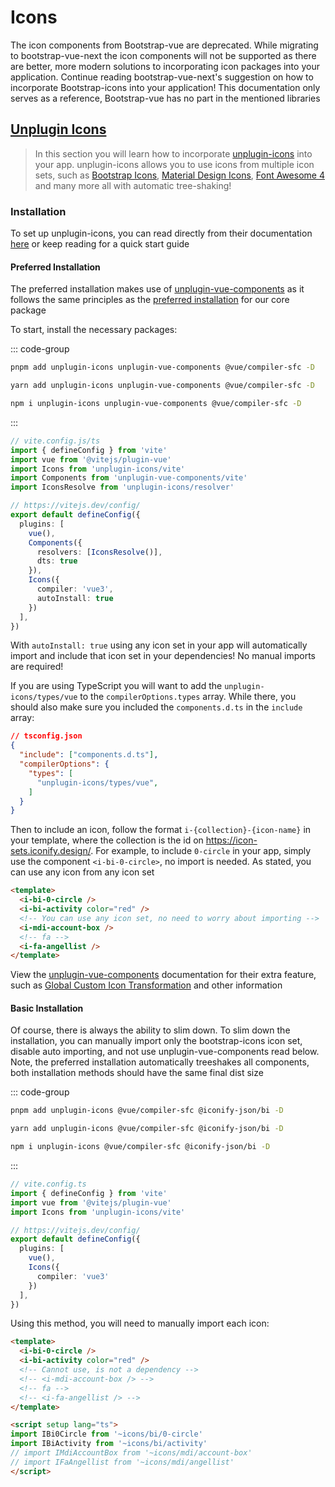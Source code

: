 # Icons

The icon components from Bootstrap-vue are deprecated. While migrating to bootstrap-vue-next the icon components will not be supported as there are better, more modern solutions to incorporating icon packages into your application. Continue reading bootstrap-vue-next's suggestion on how to incorporate Bootstrap-icons into your application! This documentation only serves as a reference, Bootstrap-vue has no part in the mentioned libraries

## [Unplugin Icons](https://github.com/antfu/unplugin-icons)

> In this section you will learn how to incorporate [unplugin-icons](https://github.com/antfu/unplugin-icons) into your app. unplugin-icons allows you to use icons from multiple icon sets, such as [Bootstrap Icons](https://icon-sets.iconify.design/bi/), [Material Design Icons](https://icon-sets.iconify.design/mdi/), [Font Awesome 4](https://icon-sets.iconify.design/fa/) and many more all with automatic tree-shaking!

### Installation

To set up unplugin-icons, you can read directly from their documentation [here](https://github.com/antfu/unplugin-icons) or keep reading for a quick start guide

#### Preferred Installation

The preferred installation makes use of [unplugin-vue-components](https://github.com/antfu/unplugin-vue-components) as it follows the same principles as the [preferred installation](../getting-started/#preferred-installation) for our core package

To start, install the necessary packages:

::: code-group

```bash [PNPM]
pnpm add unplugin-icons unplugin-vue-components @vue/compiler-sfc -D
```

```bash [YARN]
yarn add unplugin-icons unplugin-vue-components @vue/compiler-sfc -D
```

```bash [NPM]
npm i unplugin-icons unplugin-vue-components @vue/compiler-sfc -D
```

:::

```ts
// vite.config.js/ts
import { defineConfig } from 'vite'
import vue from '@vitejs/plugin-vue'
import Icons from 'unplugin-icons/vite'
import Components from 'unplugin-vue-components/vite'
import IconsResolve from 'unplugin-icons/resolver'

// https://vitejs.dev/config/
export default defineConfig({
  plugins: [
    vue(),
    Components({
      resolvers: [IconsResolve()],
      dts: true
    }),
    Icons({
      compiler: 'vue3',
      autoInstall: true
    })
  ],
})
```

With `autoInstall: true` using any icon set in your app will automatically import and include that icon set in your dependencies! No manual imports are required!

If you are using TypeScript you will want to add the `unplugin-icons/types/vue` to the `compilerOptions.types` array. While there, you should also make sure you included the `components.d.ts` in the `include` array:

```json
// tsconfig.json
{
  "include": ["components.d.ts"],
  "compilerOptions": {
    "types": [
      "unplugin-icons/types/vue",
    ]
  }
}
```

Then to include an icon, follow the format `i-{collection}-{icon-name}` in your template, where the collection is the id on <https://icon-sets.iconify.design/>. For example, to include `0-circle` in your app, simply use the component `<i-bi-0-circle>`, no import is needed. As stated, you can use any icon from any icon set

```html
<template>
  <i-bi-0-circle />
  <i-bi-activity color="red" />
  <!-- You can use any icon set, no need to worry about importing -->
  <i-mdi-account-box />
  <!-- fa -->
  <i-fa-angellist />
</template>
```

View the [unplugin-vue-components](https://github.com/antfu/unplugin-vue-components) documentation for their extra feature, such as [Global Custom Icon Transformation](https://github.com/antfu/unplugin-icons#global-custom-icon-transformation) and other information

#### Basic Installation

Of course, there is always the ability to slim down. To slim down the installation, you can manually import only the bootstrap-icons icon set, disable auto importing, and not use unplugin-vue-components read below. Note, the preferred installation automatically treeshakes all components, both installation methods should have the same final dist size

::: code-group

```bash [PNPM]
pnpm add unplugin-icons @vue/compiler-sfc @iconify-json/bi -D
```

```bash [YARN]
yarn add unplugin-icons @vue/compiler-sfc @iconify-json/bi -D
```

```bash [NPM]
npm i unplugin-icons @vue/compiler-sfc @iconify-json/bi -D
```

:::

```ts
// vite.config.ts
import { defineConfig } from 'vite'
import vue from '@vitejs/plugin-vue'
import Icons from 'unplugin-icons/vite'

// https://vitejs.dev/config/
export default defineConfig({
  plugins: [
    vue(),
    Icons({
      compiler: 'vue3'
    })
  ],
})
```

Using this method, you will need to manually import each icon:

```html
<template>
  <i-bi-0-circle />
  <i-bi-activity color="red" />
  <!-- Cannot use, is not a dependency -->
  <!-- <i-mdi-account-box /> -->
  <!-- fa -->
  <!-- <i-fa-angellist /> -->
</template>

<script setup lang="ts">
import IBi0Circle from '~icons/bi/0-circle'
import IBiActivity from '~icons/bi/activity'
// import IMdiAccountBox from '~icons/mdi/account-box'
// import IFaAngellist from '~icons/mdi/angellist'
</script>
```
